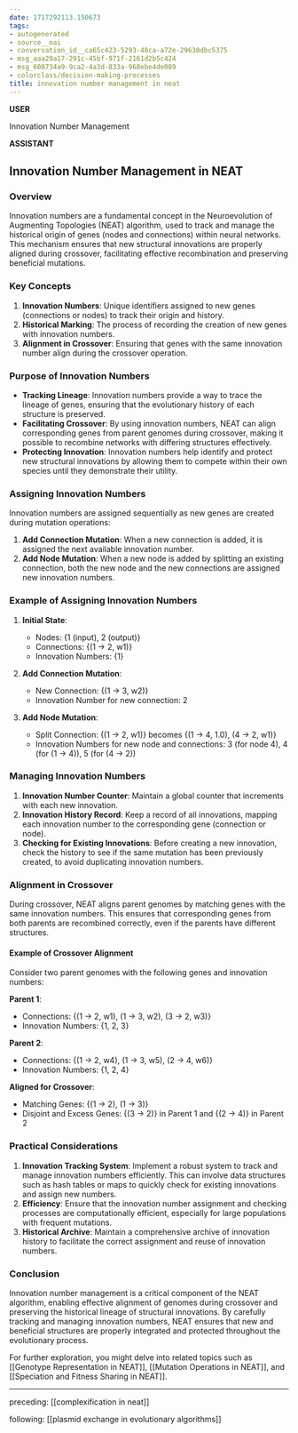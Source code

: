 ```yaml
---
date: 1717292113.150673
tags:
- autogenerated
- source__oai
- conversation_id__ca65c423-5293-48ca-a72e-29630dbc5375
- msg_aaa29a17-291c-45bf-971f-2161d2b5c424
- msg_608734a9-9ca2-4a3d-833a-968ebe4de089
- colorclass/decision-making-processes
title: innovation number management in neat
---
```


**USER**

Innovation Number Management


**ASSISTANT**

## Innovation Number Management in NEAT

### Overview

Innovation numbers are a fundamental concept in the Neuroevolution of Augmenting Topologies (NEAT) algorithm, used to track and manage the historical origin of genes (nodes and connections) within neural networks. This mechanism ensures that new structural innovations are properly aligned during crossover, facilitating effective recombination and preserving beneficial mutations.

### Key Concepts

1. **Innovation Numbers**: Unique identifiers assigned to new genes (connections or nodes) to track their origin and history.
2. **Historical Marking**: The process of recording the creation of new genes with innovation numbers.
3. **Alignment in Crossover**: Ensuring that genes with the same innovation number align during the crossover operation.

### Purpose of Innovation Numbers

- **Tracking Lineage**: Innovation numbers provide a way to trace the lineage of genes, ensuring that the evolutionary history of each structure is preserved.
- **Facilitating Crossover**: By using innovation numbers, NEAT can align corresponding genes from parent genomes during crossover, making it possible to recombine networks with differing structures effectively.
- **Protecting Innovation**: Innovation numbers help identify and protect new structural innovations by allowing them to compete within their own species until they demonstrate their utility.

### Assigning Innovation Numbers

Innovation numbers are assigned sequentially as new genes are created during mutation operations:

1. **Add Connection Mutation**: When a new connection is added, it is assigned the next available innovation number.
2. **Add Node Mutation**: When a new node is added by splitting an existing connection, both the new node and the new connections are assigned new innovation numbers.

### Example of Assigning Innovation Numbers

1. **Initial State**: 
   - Nodes: {1 (input), 2 (output)}
   - Connections: {(1 → 2, w1)}
   - Innovation Numbers: {1}

2. **Add Connection Mutation**:
   - New Connection: {(1 → 3, w2)}
   - Innovation Number for new connection: 2

3. **Add Node Mutation**:
   - Split Connection: {(1 → 2, w1)} becomes {(1 → 4, 1.0), (4 → 2, w1)}
   - Innovation Numbers for new node and connections: 3 (for node 4), 4 (for (1 → 4)), 5 (for (4 → 2))

### Managing Innovation Numbers

1. **Innovation Number Counter**: Maintain a global counter that increments with each new innovation.
2. **Innovation History Record**: Keep a record of all innovations, mapping each innovation number to the corresponding gene (connection or node).
3. **Checking for Existing Innovations**: Before creating a new innovation, check the history to see if the same mutation has been previously created, to avoid duplicating innovation numbers.

### Alignment in Crossover

During crossover, NEAT aligns parent genomes by matching genes with the same innovation numbers. This ensures that corresponding genes from both parents are recombined correctly, even if the parents have different structures.

#### Example of Crossover Alignment

Consider two parent genomes with the following genes and innovation numbers:

**Parent 1**:
- Connections: {(1 → 2, w1), (1 → 3, w2), (3 → 2, w3)}
- Innovation Numbers: {1, 2, 3}

**Parent 2**:
- Connections: {(1 → 2, w4), (1 → 3, w5), (2 → 4, w6)}
- Innovation Numbers: {1, 2, 4}

**Aligned for Crossover**:
- Matching Genes: {(1 → 2), (1 → 3)}
- Disjoint and Excess Genes: {(3 → 2)} in Parent 1 and {(2 → 4)} in Parent 2

### Practical Considerations

1. **Innovation Tracking System**: Implement a robust system to track and manage innovation numbers efficiently. This can involve data structures such as hash tables or maps to quickly check for existing innovations and assign new numbers.
2. **Efficiency**: Ensure that the innovation number assignment and checking processes are computationally efficient, especially for large populations with frequent mutations.
3. **Historical Archive**: Maintain a comprehensive archive of innovation history to facilitate the correct assignment and reuse of innovation numbers.

### Conclusion

Innovation number management is a critical component of the NEAT algorithm, enabling effective alignment of genomes during crossover and preserving the historical lineage of structural innovations. By carefully tracking and managing innovation numbers, NEAT ensures that new and beneficial structures are properly integrated and protected throughout the evolutionary process.

For further exploration, you might delve into related topics such as [[Genotype Representation in NEAT]], [[Mutation Operations in NEAT]], and [[Speciation and Fitness Sharing in NEAT]].


---

preceding: [[complexification in neat]]  


following: [[plasmid exchange in evolutionary algorithms]]